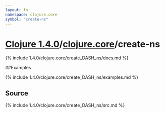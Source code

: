 ```yaml
---
layout: fn
namespace: clojure.core
symbol: "create-ns"
---
```


# [Clojure 1.4.0](../../)/[clojure.core](../)/create-ns

{% include 1.4.0/clojure.core/create_DASH_ns/docs.md %}

##Examples

{% include 1.4.0/clojure.core/create_DASH_ns/examples.md %}
## Source
{% include 1.4.0/clojure.core/create_DASH_ns/src.md %}

